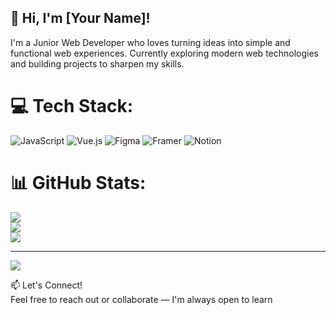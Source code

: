 ## 👋 Hi, I'm [Your Name]!
I'm a Junior Web Developer who loves turning ideas into simple and functional web experiences. Currently exploring modern web technologies and building projects to sharpen my skills.

# 💻 Tech Stack:
![JavaScript](https://img.shields.io/badge/javascript-%23323330.svg?style=for-the-badge&logo=javascript&logoColor=%23F7DF1E) ![Vue.js](https://img.shields.io/badge/vue.js-%2335495e.svg?style=for-the-badge&logo=vuedotjs&logoColor=%234FC08D) ![Figma](https://img.shields.io/badge/figma-%23F24E1E.svg?style=for-the-badge&logo=figma&logoColor=white) ![Framer](https://img.shields.io/badge/Framer-black?style=for-the-badge&logo=framer&logoColor=blue) ![Notion](https://img.shields.io/badge/Notion-%23000000.svg?style=for-the-badge&logo=notion&logoColor=white)
# 📊 GitHub Stats:
![](https://github-readme-stats.vercel.app/api?username=danshsa&theme=dark&hide_border=false&include_all_commits=false&count_private=false)<br/>
![](https://nirzak-streak-stats.vercel.app/?user=danshsa&theme=dark&hide_border=false)<br/>
![](https://github-readme-stats.vercel.app/api/top-langs/?username=danshsa&theme=dark&hide_border=false&include_all_commits=false&count_private=false&layout=compact)

---
[![](https://visitcount.itsvg.in/api?id=danshsa&icon=0&color=0)](https://visitcount.itsvg.in)

<!-- Proudly created with GPRM ( https://gprm.itsvg.in ) -->

📫 Let's Connect!<br/>
Feel free to reach out or collaborate — I'm always open to learn<br/>
